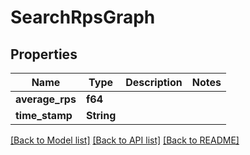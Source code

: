 # SearchRpsGraph

## Properties

Name | Type | Description | Notes
------------ | ------------- | ------------- | -------------
**average_rps** | **f64** |  | 
**time_stamp** | **String** |  | 

[[Back to Model list]](../README.md#documentation-for-models) [[Back to API list]](../README.md#documentation-for-api-endpoints) [[Back to README]](../README.md)


